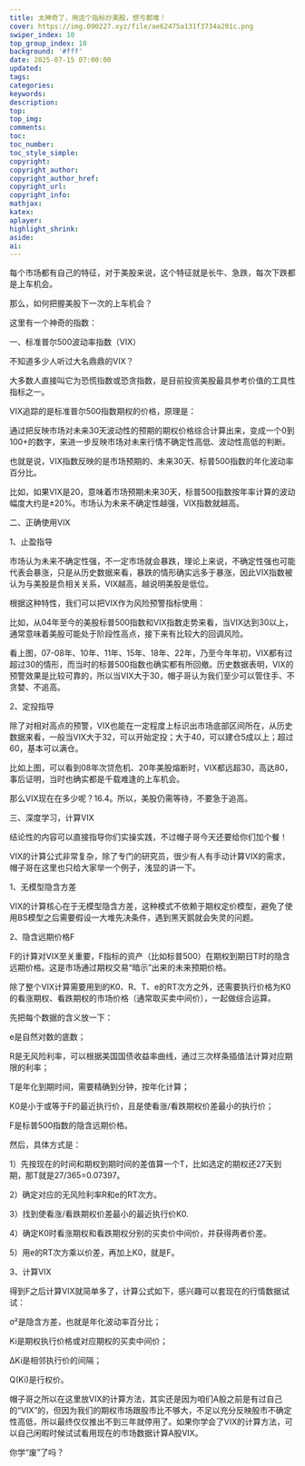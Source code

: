 ```yaml
---
title: 太神奇了，用这个指标炒美股，想亏都难！
cover: https://img.090227.xyz/file/ae62475a131f3734a201c.png
swiper_index: 10
top_group_index: 10
background: '#fff'
date: 2025-07-15 07:00:00
updated:
tags:
categories:
keywords:
description:
top:
top_img:
comments:
toc:
toc_number:
toc_style_simple:
copyright:
copyright_author:
copyright_author_href:
copyright_url:
copyright_info:
mathjax:
katex:
aplayer:
highlight_shrink:
aside:
ai:
---
```


每个市场都有自己的特征，对于美股来说，这个特征就是长牛、急跌，每次下跌都是上车机会。

那么，如何把握美股下一次的上车机会？

这里有一个神奇的指数：

一、标准普尔500波动率指数（VIX）

不知道多少人听过大名鼎鼎的VIX？

大多数人直接叫它为恐慌指数或恐贪指数，是目前投资美股最具参考价值的工具性指标之一。

VIX追踪的是标准普尔500指数期权的价格，原理是：

通过把反映市场对未来30天波动性的预期的期权价格综合计算出来，变成一个0到100+的数字，来进一步反映市场对未来行情不确定性高低、波动性高低的判断。

也就是说，VIX指数反映的是市场预期的、未来30天、标普500指数的年化波动率百分比。

比如，如果VIX是20，意味着市场预期未来30天，标普500指数按年率计算的波动幅度大约是±20%。市场认为未来不确定性越强，VIX指数就越高。

二、正确使用VIX

1、止盈指导

市场认为未来不确定性强，不一定市场就会暴跌，理论上来说，不确定性强也可能代表会暴涨，只是从历史数据来看，暴跌的情形确实远多于暴涨，因此VIX指数被认为与美股是负相关关系，VIX越高，越说明美股是低位。

根据这种特性，我们可以把VIX作为风险预警指标使用：

比如，从04年至今的美股标普500指数和VIX指数走势来看，当VIX达到30以上，通常意味着美股可能处于阶段性高点，接下来有比较大的回调风险。

看上图，07-08年、10年、11年、15年、18年、22年，乃至今年年初，VIX都有过超过30的情形，而当时的标普500指数也确实都有所回撤。历史数据表明，VIX的预警效果是比较可靠的，所以当VIX大于30，帽子哥认为我们至少可以管住手、不贪婪、不追高。

2、定投指导

除了对相对高点的预警，VIX也能在一定程度上标识出市场底部区间所在，从历史数据来看，一般当VIX大于32，可以开始定投；大于40，可以建仓5成以上；超过60，基本可以满仓。


比如上图，可以看到08年次贷危机、20年美股熔断时，VIX都远超30，高达80，事后证明，当时也确实都是千载难逢的上车机会。

那么VIX现在在多少呢？16.4。所以，美股仍需等待，不要急于追高。

三、深度学习，计算VIX

结论性的内容可以直接指导你们实操实践，不过帽子哥今天还要给你们加个餐！

VIX的计算公式非常复杂，除了专门的研究员，很少有人有手动计算VIX的需求，帽子哥在这里也只给大家举一个例子，浅显的讲一下。

1、无模型隐含方差

VIX的计算核心在于无模型隐含方差，这种模式不依赖于期权定价模型，避免了使用BS模型之后需要假设一大堆先决条件，遇到黑天鹅就会失灵的问题。

2、隐含远期价格F

F的计算对VIX至关重要，F指标的资产（比如标普500）在期权到期日T时的隐含远期价格。这是市场通过期权交易“暗示”出来的未来预期价格。

除了整个VIX计算需要用到的K0、R、T、e的RT次方之外，还需要执行价格为K0的看涨期权、看跌期权的市场价格（通常取买卖中间价），一起做综合运算。

先把每个数据的含义放一下：

e是自然对数的底数；

R是无风险利率，可以根据美国国债收益率曲线，通过三次样条插值法计算对应期限的利率；

T是年化到期时间，需要精确到分钟，按年化计算；

K0是小于或等于F的最近执行价，且是使看涨/看跌期权价差最小的执行价；

F是标普500指数的隐含远期价格。

然后，具体方式是：

1）先按现在的时间和期权到期时间的差值算一个T，比如选定的期权还27天到期，那T就是27/365=0.07397。

2）确定对应的无风险利率R和e的RT次方。

3）找到使看涨/看跌期权价差最小的最近执行价K0.

4）确定K0时看涨期权和看跌期权分别的买卖价中间价，并获得两者价差。

5）用e的RT次方乘以价差，再加上K0，就是F。

3、计算VIX

得到F之后计算VIX就简单多了，计算公式如下，感兴趣可以套现在的行情数据试试：

σ²是隐含方差，也就是年化波动率百分比；

Ki是期权执行价格或对应期权的买卖中间价；

ΔKi是相邻执行价的间隔；

Q(Ki)是行权价。

帽子哥之所以在这里放VIX的计算方法，其实还是因为咱们A股之前是有过自己的“VIX”的，但因为我们的期权市场跟股市比不够大，不足以充分反映股市不确定性高低，所以最终仅仅推出不到三年就停用了。如果你学会了VIX的计算方法，可以自己闲暇时候试试看用现在的市场数据计算A股VIX。

你学“废”了吗？